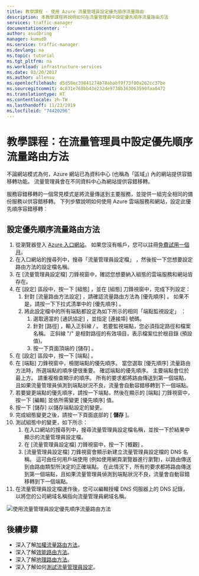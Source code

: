 ```yaml
---
title: 教學課程 - 使用 Azure 流量管理員設定優先順序流量路由
description: 本教學課程將說明如何在流量管理員中設定優先順序流量路由方法
services: traffic-manager
documentationcenter: ''
author: asudbring
manager: kumudD
ms.service: traffic-manager
ms.devlang: na
ms.topic: tutorial
ms.tgt_pltfrm: na
ms.workload: infrastructure-services
ms.date: 03/20/2017
ms.author: allensu
ms.openlocfilehash: d5d58ec39841274b78ababf9f73f00a262cc37be
ms.sourcegitcommit: 4c831e768bb43e232de9738b363063590faa0472
ms.translationtype: HT
ms.contentlocale: zh-TW
ms.lasthandoff: 11/23/2019
ms.locfileid: "74420296"
---
```

# <a name="tutorial-configure-priority-traffic-routing-method-in-traffic-manager"></a>教學課程：在流量管理員中設定優先順序流量路由方法

不論網站模式為何，Azure 網站已為資料中心 (也稱為「區域」) 內的網站提供容錯移轉功能。 流量管理員會在不同資料中心為網站提供容錯移轉。

服務容錯移轉的一個常見模式是將流量傳送到主要服務，並提供一組完全相同的備份服務以供容錯移轉。 下列步驟說明如何使用 Azure 雲端服務和網站，設定此優先順序容錯移轉︰

## <a name="to-configure-the-priority-traffic-routing-method"></a>設定優先順序流量路由方法

1. 從瀏覽器登入 [Azure 入口網站](https://portal.azure.com)。 如果您沒有帳戶，您可以註冊[免費試用一個月](https://azure.microsoft.com/free/)。 
2. 在入口網站的搜尋列中，搜尋「流量管理員設定檔」  ，然後按一下您想要設定路由方法的設定檔名稱。
3. 在 [流量管理員設定檔]  刀鋒視窗中，確認您想要納入組態的雲端服務和網站皆存在。
4. 在 [設定]  區段中，按一下 [組態]  ，並在 [組態]  刀鋒視窗中，完成下列設定：
    1. 針對 [流量路由方法設定]  ，請確認流量路由方法為 [優先順序]  。 如果不是，請按一下下拉式清單中的 [優先順序]  。
    2. 將此設定檔中的所有端點都設定為如下所示的相同「端點監視設定」  ：
        1. 選取適當的 [通訊協定]  ，並指定 [連接埠]  號碼。 
        2. 針對 [路徑]  ，輸入正斜線 */* 。 若要監視端點，您必須指定路徑和檔案名稱。 正斜線 "/" 是相對路徑的有效項目，表示檔案位於根目錄 (預設值)。
        3. 按一下頁面頂端的 [儲存]  。
5. 在 [設定]  區段中，按一下 [端點]  。
6. 在 [端點]  刀鋒視窗中，檢閱端點的優先順序。 當您選取 [優先順序]  流量路由方法時，所選端點的順序便很重要。 確認端點的優先順序。  主要端點會位於最上方。 請重複檢查顯示的順序。 所有的要求都將路由傳送到第一個端點，且如果流量管理員偵測到端點狀況不良，流量會自動容錯移轉到下一個端點。 
7. 若要變更端點的優先順序，請按一下端點，然後在顯示的 [端點]  刀鋒視窗中，按一下 [編輯]  並依所需變更 [優先順序]  值。 
8. 按一下 [儲存]  以儲存端點設定的變更。
9. 完成組態變更之後，請按一下頁面底部的 [ **儲存** ]。
10. 測試組態中的變更，如下所示：
    1.  在入口網站的搜尋列中，搜尋流量管理員設定檔名稱，並按一下於結果中顯示的流量管理員設定檔。
    2.  在 [流量管理員設定檔]  刀鋒視窗中，按一下 [概觀]  。
    3.  [流量管理員設定檔]  刀鋒視窗會顯示新建立流量管理員設定檔的 DNS 名稱。 這可由任何用戶端使用 (例如使用網頁瀏覽器進行瀏覽)，以路由傳送到由路由類型所決定的正確端點。 在此情況下，所有的要求都將路由傳送到第一個端點，且如果流量管理員偵測到端點狀況不良，流量會自動容錯移轉到下一個端點。
11. 在流量管理員設定檔運作後，您可以編輯授權 DNS 伺服器上的 DNS 記錄，以將您的公司網域名稱指向流量管理員網域名稱。

![使用流量管理員設定優先順序流量路由方法][1]

## <a name="next-steps"></a>後續步驟


- 深入了解[加權流量路由方法](traffic-manager-configure-weighted-routing-method.md)。
- 深入了解[效能路由方法](traffic-manager-configure-performance-routing-method.md)。
- 深入了解[地理路由方法](traffic-manager-configure-geographic-routing-method.md)。
- 深入了解如何[測試流量管理員設定](traffic-manager-testing-settings.md)。

<!--Image references-->
[1]: ./media/traffic-manager-priority-routing-method/traffic-manager-priority-routing-method.png